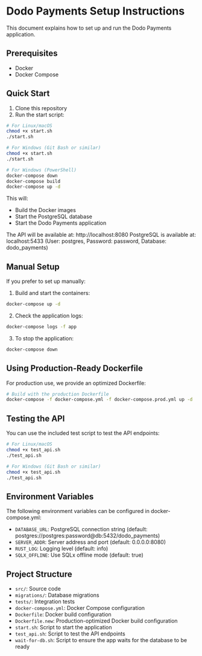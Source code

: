 # Dodo Payments Setup Instructions

This document explains how to set up and run the Dodo Payments application.

## Prerequisites

- Docker
- Docker Compose

## Quick Start

1. Clone this repository
2. Run the start script:

```bash
# For Linux/macOS
chmod +x start.sh
./start.sh

# For Windows (Git Bash or similar)
chmod +x start.sh
./start.sh

# For Windows (PowerShell)
docker-compose down
docker-compose build
docker-compose up -d
```

This will:

- Build the Docker images
- Start the PostgreSQL database
- Start the Dodo Payments application

The API will be available at: http://localhost:8080
PostgreSQL is available at: localhost:5433 (User: postgres, Password: password, Database: dodo_payments)

## Manual Setup

If you prefer to set up manually:

1. Build and start the containers:

```bash
docker-compose up -d
```

2. Check the application logs:

```bash
docker-compose logs -f app
```

3. To stop the application:

```bash
docker-compose down
```

## Using Production-Ready Dockerfile

For production use, we provide an optimized Dockerfile:

```bash
# Build with the production Dockerfile
docker-compose -f docker-compose.yml -f docker-compose.prod.yml up -d
```

## Testing the API

You can use the included test script to test the API endpoints:

```bash
# For Linux/macOS
chmod +x test_api.sh
./test_api.sh

# For Windows (Git Bash or similar)
chmod +x test_api.sh
./test_api.sh
```

## Environment Variables

The following environment variables can be configured in docker-compose.yml:

- `DATABASE_URL`: PostgreSQL connection string (default: postgres://postgres:password@db:5432/dodo_payments)
- `SERVER_ADDR`: Server address and port (default: 0.0.0.0:8080)
- `RUST_LOG`: Logging level (default: info)
- `SQLX_OFFLINE`: Use SQLx offline mode (default: true)

## Project Structure

- `src/`: Source code
- `migrations/`: Database migrations
- `tests/`: Integration tests
- `docker-compose.yml`: Docker Compose configuration
- `Dockerfile`: Docker build configuration
- `Dockerfile.new`: Production-optimized Docker build configuration
- `start.sh`: Script to start the application
- `test_api.sh`: Script to test the API endpoints
- `wait-for-db.sh`: Script to ensure the app waits for the database to be ready
